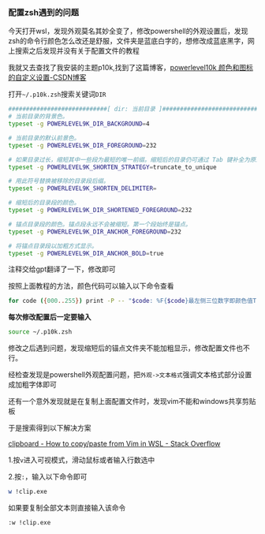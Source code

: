 ### 配置zsh遇到的问题

今天打开wsl，发现外观莫名其妙全变了，修改powershell的外观设置后，发现zsh的命令行颜色怎么改还是舒服，文件夹是蓝底白字的，想修改成蓝底黑字，网上搜索之后发现并没有关于配置文件的教程

我就又去查找了我安装的主题p10k,找到了这篇博客，[powerlevel10k 颜色和图标的自定义设置-CSDN博客](https://blog.csdn.net/qq_36835255/article/details/128101588#:~:text=DIR是段的名称，B)

打开`~/.p10k.zsh`搜索关键词`DIR`

```bash
############################[ dir: 当前目录 ]###########################
# 当前目录的背景色。
typeset -g POWERLEVEL9K_DIR_BACKGROUND=4

# 当前目录的默认前景色。
typeset -g POWERLEVEL9K_DIR_FOREGROUND=232

# 如果目录过长，缩短其中一些段为最短的唯一前缀。缩短后的目录仍可通过 Tab 键补全为原来的完整路径。
typeset -g POWERLEVEL9K_SHORTEN_STRATEGY=truncate_to_unique

# 用此符号替换被移除的目录段后缀。
typeset -g POWERLEVEL9K_SHORTEN_DELIMITER=

# 缩短后的目录段的颜色。
typeset -g POWERLEVEL9K_DIR_SHORTENED_FOREGROUND=232

# 锚点目录段的颜色。锚点段永远不会被缩短。第一个段始终是锚点。
typeset -g POWERLEVEL9K_DIR_ANCHOR_FOREGROUND=232

# 将锚点目录段以加粗方式显示。
typeset -g POWERLEVEL9K_DIR_ANCHOR_BOLD=true
```

注释交给gpt翻译了一下，修改即可

按照上面教程的方法，颜色代码可以输入以下命令查看

```bash
for code ({000..255}) print -P -- "$code: %F{$code}最左侧三位数字即颜色值Text Color%f"
```

**每次修改配置后一定要输入**

```bash
source ~/.p10k.zsh
```



修改之后遇到问题，发现缩短后的锚点文件夹不能加粗显示，修改配置文件也不行。

经检查发现是powershell外观配置问题，把`外观->文本格式`强调文本格式部分设置成加粗字体即可



还有一个意外发现就是在复制上面配置文件时，发现vim不能和windows共享剪贴板

于是搜索得到以下解决方案

[clipboard - How to copy/paste from Vim in WSL - Stack Overflow](https://stackoverflow.com/questions/61550552/how-to-copy-paste-from-vim-in-wsl)

1.按`v`进入可视模式，滑动鼠标或者输入行数选中

2.按`:`，输入以下命令即可

```bash
w !clip.exe
```

如果要复制全部文本则直接输入该命令

```bash
:w !clip.exe
```



